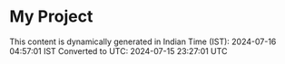 # My Project

This content is dynamically generated in Indian Time (IST): 2024-07-16 04:57:01 IST
Converted to UTC: 2024-07-15 23:27:01 UTC
